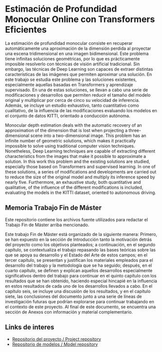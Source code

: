 # Estimación de Profundidad Monocular Online con Transformers Eficientes

La estimación de profundidad monocular consiste en recuperar automáticamente una aproximación de la dimensión perdida al proyectar una escena tridimensional en una imagen bidimensional. Este problema tiene infinitas soluciones geométricas, por lo que es prácticamente imposible resolverlo con técnicas de visión artificial tradicional. Sin embargo, las técnicas de Deep Learning son capaces de extraer distintas características de las imágenes que permiten aproximar una solución. En este trabajo se estudia este problema y las soluciones existentes, especialmente aquellas basadas en Transformers y aprendizaje supervisado. En una de estas soluciones, se llevan a cabo una serie de modificaciones y desarrollos que permiten reducir el tamaño del modelo original y multiplicar por cerca de cinco su velocidad de inferencia.
Además, se incluye un estudio exhaustivo, tanto cuantitativo como cualitativo, de la influencia de las modificaciones evaluando los modelos en el conjunto de datos KITTI, orientado a conducción autónoma.

Monocular depth estimation deals with the automatic recovery of an approximation of the dimension that is lost when projecting a three-dimensional scene into a two-dimensional image. This problem has an infinite number of geometric solutions, which makes it practically impossible to solve using traditional computer vision techniques. Nonetheless, Deep Learning techniques are capable of extracting different characteristics from the images that make it possible to approximate a solution. In this work this problem and the existing solutions are studied, especially those based on Transformers and supervised learning. In one of these solutions, a series of modifications and developments are carried out to reduce the size of the original model and multiply its inference speed by nearly five. Furthermore, an exhaustive
study, both quantitative and qualitative, of the influence of the different modifications is included, evaluating the models in the KITTI dataset, oriented to autonomous driving.

## Memoria Trabajo Fin de Máster

Este repositorio contiene los archivos fuente utilizados para redactar el Trabajo Fin de Máster arriba mencionado.

Este trabajo Fin de Máster está organizado de la siguiente manera: Primero, se han expuesto en la sección de Introducción tanto la motivación detrás del proyecto como los objetivos planteados; a continuación, en el segundo capítulo, se contextualiza el trabajo repasando las bases teóricas sobre las que se apoya su desarrollo y el Estado del Arte de estos campos; en el tercer capítulo, se presentan y justifican los materiales empleados para el desarrollo del trabajo y la metodología que se ha seguido; después, en el cuarto capítulo, se definen y explican aquellos desarrollos especialmente significativos dentro del trabajo para continuar en el quinto capítulo con los resultados que se han obtenido, haciendo especial hincapié en la influencia en estos resultados de cada uno de los desarrollos llevados a cabo. En el capítulo seis, se incluye una discusión de los resultados, y en el capítulo siete, las conclusiones del documento junto a una serie de líneas de investigación futuras que podrían explorarse para continuar trabajando en el contexto de este proyecto. Al final de este documento, se encuentra una sección de Anexos con información y material complementario.

## Links de interes

- [Repositorio del proyecto / Project repository](TODO)
- [Repositorio de modelos / Model repository](TODO)
